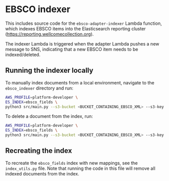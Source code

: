 # EBSCO indexer

This includes source code for the `ebsco-adapter-indexer` Lambda function, which indexes EBSCO items into the 
Elasticsearch reporting cluster (https://reporting.wellcomecollection.org). 

The indexer Lambda is triggered when the adapter Lambda pushes a new message to SNS, indicating that a new EBSCO item
needs to be indexed/deleted.

## Running the indexer locally

To manually index documents from a local environment, navigate to the `ebsco_indexer` directory and run:  
```sh
AWS_PROFILE=platform-developer \
ES_INDEX=ebsco_fields \
python3 src/main.py --s3-bucket <BUCKET_CONTAINING_EBSCO_XML> --s3-key <KEY_CONTAINING_EBSCO_XML>
```

To delete a document from the index, run:
```sh
AWS_PROFILE=platform-developer \
ES_INDEX=ebsco_fields \
python3 src/main.py --s3-bucket <BUCKET_CONTAINING_EBSCO_XML> --s3-key <KEY_CONTAINING_EBSCO_XML> --delete true
```

## Recreating the index

To recreate the `ebsco_fields` index with new mappings, see the `index_utils.py` file.
Note that running the code in this file will remove all indexed documents from the index.

